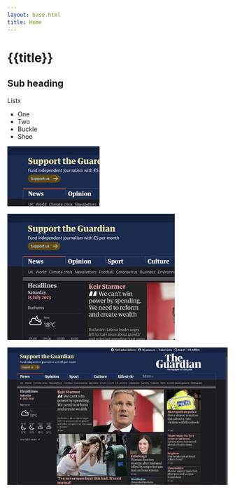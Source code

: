 ```yaml
---
layout: base.html
title: Home
---
```


# {{title}}

## Sub heading

Listx

- One
- Two
- Buckle
- Shoe

![Service](./img/2023-07-15-quarter.jpg)

![Service](./img/2023-07-15-half.jpg)

![Service](./img/2023-07-15-full.jpg)

